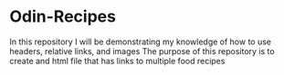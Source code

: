 # Odin-Recipes 

In this repository I will be demonstrating my knowledge of how to use headers, relative links, and images The purpose of this repository is to create and html file that has links to multiple food  recipes 